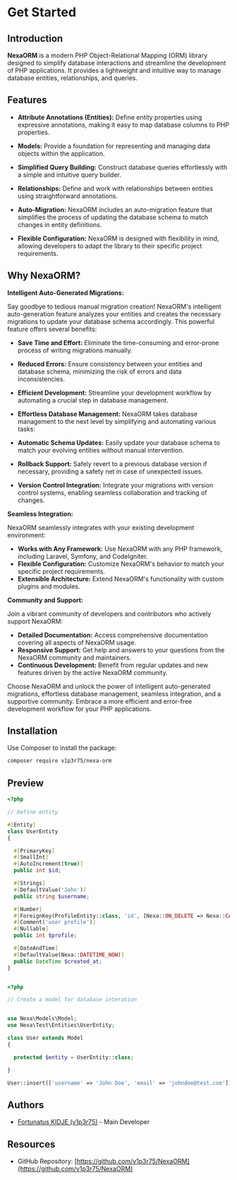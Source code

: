 # **Get Started**

## Introduction

**NexaORM** is a modern PHP Object-Relational Mapping (ORM) library designed to simplify database interactions and streamline the development of PHP applications. It provides a lightweight and intuitive way to manage database entities, relationships, and queries.

## Features

- **Attribute Annotations (Entities):** Define entity properties using expressive annotations, making it easy to map database columns to PHP properties.

- **Models:** Provide a foundation for representing and managing data objects within the application.

- **Simplified Query Building:** Construct database queries effortlessly with a simple and intuitive query builder.

- **Relationships:** Define and work with relationships between entities using straightforward annotations.

- **Auto-Migration:** NexaORM includes an auto-migration feature that simplifies the process of updating the database schema to match changes in entity definitions.

- **Flexible Configuration:** NexaORM is designed with flexibility in mind, allowing developers to adapt the library to their specific project requirements.

## Why NexaORM?

**Intelligent Auto-Generated Migrations:**

Say goodbye to tedious manual migration creation! NexaORM's intelligent auto-generation feature analyzes your entities and creates the necessary migrations to update your database schema accordingly. This powerful feature offers several benefits:

- **Save Time and Effort:** Eliminate the time-consuming and error-prone process of writing migrations manually.
- **Reduced Errors:** Ensure consistency between your entities and database schema, minimizing the risk of errors and data inconsistencies.
- **Efficient Development:** Streamline your development workflow by automating a crucial step in database management.

- **Effortless Database Management:** NexaORM takes database management to the next level by simplifying and automating various tasks:

- **Automatic Schema Updates:** Easily update your database schema to match your evolving entities without manual intervention.
- **Rollback Support:** Safely revert to a previous database version if necessary, providing a safety net in case of unexpected issues.
- **Version Control Integration:** Integrate your migrations with version control systems, enabling seamless collaboration and tracking of changes.

**Seamless Integration:**

NexaORM seamlessly integrates with your existing development environment:

* **Works with Any Framework:** Use NexaORM with any PHP framework, including Laravel, Symfony, and CodeIgniter.
* **Flexible Configuration:** Customize NexaORM's behavior to match your specific project requirements.
* **Extensible Architecture:** Extend NexaORM's functionality with custom plugins and modules.

**Community and Support:**

Join a vibrant community of developers and contributors who actively support NexaORM:

- **Detailed Documentation:** Access comprehensive documentation covering all aspects of NexaORM usage.
- **Responsive Support:** Get help and answers to your questions from the NexaORM community and maintainers.
- **Continuous Development:** Benefit from regular updates and new features driven by the active NexaORM community.

Choose NexaORM and unlock the power of intelligent auto-generated migrations, effortless database management, seamless integration, and a supportive community. Embrace a more efficient and error-free development workflow for your PHP applications.


## Installation

Use Composer to install the package:

```bash
composer require v1p3r75/nexa-orm
```

## Preview

```php title="UserEntity.php"
<?php

// Define entity

#[Entity]
class UserEntity
{

  #[PrimaryKey]
  #[SmallInt]
  #[AutoIncrement(true)]
  public int $id;

  #[Strings]
  #[DefaultValue('John')]
  public string $username;

  #[Number]
  #[ForeignKey(ProfileEntity::class, 'id', [Nexa::ON_DELETE => Nexa::CASCADE, Nexa::ON_UPDATE => Nexa::CASCADE])]
  #[Comment('user profile')]
  #[Nullable]
  public int $profile;

  #[DateAndTime]
  #[DefaultValue(Nexa::DATETIME_NOW)]
  public DateTime $created_at;
}
```


```php title="User.php"

<?php

// Create a model for database interation


use Nexa\Models\Model;
use Nexa\Test\Entities\UserEntity;

class User extends Model
{

  protected $entity = UserEntity::class;

}

User::insert(['username' => 'John Doe', 'email' => 'johndoe@test.com'])

```

## Authors

- [Fortunatus KIDJE (v1p3r75)](https://github.com/v1p3r75) - Main Developer

## Resources

- GitHub Repository: [https://github.com/v1p3r75/NexaORM](https://github.com/v1p3r75/NexaORM)
